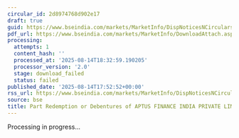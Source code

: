```yaml
---
circular_id: 2d8974768d902e17
draft: true
guid: https://www.bseindia.com/markets/MarketInfo/DispNoticesNCirculars.aspx?Noticeid={D9440532-0C91-48CC-BA02-46419B878DC9}&noticeno=20250814-62&dt=08/14/2025&icount=62&totcount=67&flag=0
pdf_url: https://www.bseindia.com/markets/MarketInfo/DownloadAttach.aspx?id=20250814-62&attachedId=
processing:
  attempts: 1
  content_hash: ''
  processed_at: '2025-08-14T18:32:59.190205'
  processor_version: '2.0'
  stage: download_failed
  status: failed
published_date: '2025-08-14T17:52:52+00:00'
rss_url: https://www.bseindia.com/markets/MarketInfo/DispNoticesNCirculars.aspx?Noticeid={D9440532-0C91-48CC-BA02-46419B878DC9}&noticeno=20250814-62&dt=08/14/2025&icount=62&totcount=67&flag=0
source: bse
title: Part Redemption or Debentures of APTUS FINANCE INDIA PRIVATE LIMITED
---
```


Processing in progress...